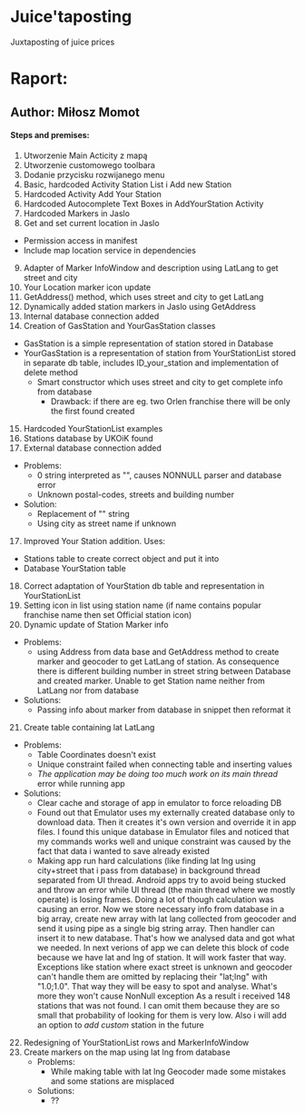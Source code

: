 # Juice'taposting
 Juxtaposting of juice prices

# Raport:

## Author: Miłosz Momot

#### Steps and premises:

1. Utworzenie Main Acticity z mapą
2. Utworzenie customowego toolbara
3. Dodanie przycisku rozwijanego menu
4. Basic, hardcoded Activity Station List i Add new Station
5. Hardcoded Activity Add Your Station
6. Hardcoded Autocomplete Text Boxes in AddYourStation Activity
7. Hardcoded Markers in Jaslo
8. Get and set current location in Jaslo
  + Permission access in manifest
  + Include map location service in dependencies
9. Adapter of Marker InfoWindow and description using LatLang to get street and city
10. Your Location marker icon update
11. GetAddress() method, which uses street and city to get LatLang
12. Dynamically added station markers in Jaslo using GetAddress
13. Internal database connection added
14. Creation of GasStation and YourGasStation classes
  + GasStation is a simple representation of station stored in Database
  + YourGasStation is a representation of station from YourStationList stored
  in separate db table, includes ID_your_station and implementation of delete method
    + Smart constructor which uses street and city to get complete info from database
      + Drawback: if there are eg. two Orlen franchise there will be only the first found created
15. Hardcoded YourStationList examples
15. Stations database by UKOiK found
16. External database connection added
  + Problems:
    + 0 string interpreted as "", causes NONNULL parser and database error
    + Unknown postal-codes, streets and building number
  + Solution:
    + Replacement of "" string
    + Using city as street name if unknown    
17. Improved Your Station addition. Uses:
  + Stations table to create correct object and put it into
  + Database YourStation table
18. Correct adaptation of YourStation db table and representation in
YourStationList
19. Setting icon in list using station name
(if name contains popular franchise name then set Official station icon)
20. Dynamic update of Station Marker info
  + Problems:
    + using Address from data base  and GetAddress method to create marker
    and geocoder to get LatLang of station. As consequence there is different building number
    in street string between Database and created marker. Unable to get Station name neither from LatLang nor from database
  + Solutions:
    + Passing info about marker from database in snippet then reformat it
21. Create table containing lat LatLang
  + Problems:
    + Table Coordinates doesn't exist
    + Unique constraint failed when connecting table and inserting values
    + *The application may be doing too much work on its main thread* error while running app
  + Solutions:
    + Clear cache and storage of app in emulator to force reloading DB
    + Found out that Emulator uses my externally created database only to download data.
    Then it creates it's own version and override it in app files. I found this unique database
    in Emulator files and noticed that my commands works well and unique constraint was caused
    by the fact that data i wanted to save already existed
    + Making app run hard calculations (like finding lat lng using city+street that i pass 
    from database) in background thread separated from UI thread. Android apps try to avoid
    being stucked and throw an error while UI thread (the main thread where we mostly operate)
    is losing frames. Doing a lot of though calculation was causing an error.
    Now we store necessary info from database in a big array, create new array with lat lang 
    collected from geocoder and send it using pipe as a single big string array. Then handler can
    insert it to new database. That's how we analysed data and got what we needed.
    In next verions of app we can delete this block of code because we have lat and lng of station.
    It will work faster that way. Exceptions like station where exact street is unknown
    and geocoder can't handle them are omitted by replacing their "lat;lng" with "1.0;1.0".
    That way they will be easy to spot and analyse. What's more they won't cause NonNull exception
    As a result i received 148 stations that was not found. I can omit them because they are so
    small that probability of looking for them is very low. Also i will add an option to *add custom*
    station in the future
    
22. Redesigning of YourStationList rows and MarkerInfoWindow
23. Create markers on the map using lat lng from database
    + Problems:
        + While making table with lat lng Geocoder made some mistakes and some stations are misplaced
    + Solutions:
        + ??
